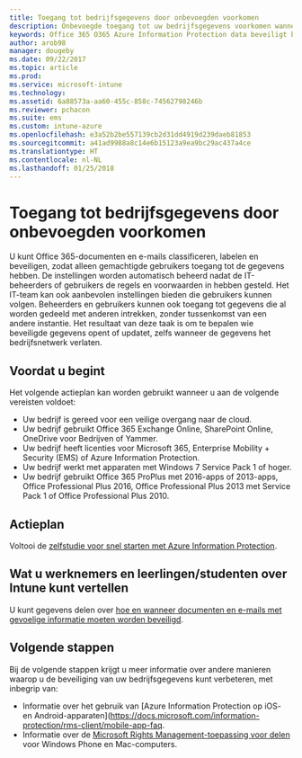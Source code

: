 ```yaml
---
title: Toegang tot bedrijfsgegevens door onbevoegden voorkomen
description: Onbevoegde toegang tot uw bedrijfsgegevens voorkomen wanneer die worden gedeeld buiten het bedrijfsnetwerk.
keywords: Office 365 O365 Azure Information Protection data beveiligt bedrijfsgegevens buiten het netwerk
author: arob98
manager: dougeby
ms.date: 09/22/2017
ms.topic: article
ms.prod: 
ms.service: microsoft-intune
ms.technology: 
ms.assetid: 6a88573a-aa60-455c-858c-74562798246b
ms.reviewer: pchacon
ms.suite: ems
ms.custom: intune-azure
ms.openlocfilehash: e3a52b2be557139cb2d31dd4919d239daeb81853
ms.sourcegitcommit: a41ad9988a8c14e6b15123a9ea9bc29ac437a4ce
ms.translationtype: HT
ms.contentlocale: nl-NL
ms.lasthandoff: 01/25/2018
---
```

# <a name="prevent-unauthorized-access-to-company-data"></a>Toegang tot bedrijfsgegevens door onbevoegden voorkomen 

U kunt Office 365-documenten en e-mails classificeren, labelen en beveiligen, zodat alleen gemachtigde gebruikers toegang tot de gegevens hebben. De instellingen worden automatisch beheerd nadat de IT-beheerders of gebruikers de regels en voorwaarden in hebben gesteld. Het IT-team kan ook aanbevolen instellingen bieden die gebruikers kunnen volgen. Beheerders en gebruikers kunnen ook toegang tot gegevens die al worden gedeeld met anderen intrekken, zonder tussenkomst van een andere instantie. Het resultaat van deze taak is om te bepalen wie beveiligde gegevens opent of updatet, zelfs wanneer de gegevens het bedrijfsnetwerk verlaten. 

## <a name="before-you-begin"></a>Voordat u begint

Het volgende actieplan kan worden gebruikt wanneer u aan de volgende vereisten voldoet:
* Uw bedrijf is gereed voor een veilige overgang naar de cloud.
* Uw bedrijf gebruikt Office 365 Exchange Online, SharePoint Online, OneDrive voor Bedrijven of Yammer.
* Uw bedrijf heeft licenties voor Microsoft 365, Enterprise Mobility + Security (EMS) of Azure Information Protection.
* Uw bedrijf werkt met apparaten met Windows 7 Service Pack 1 of hoger.
* Uw bedrijf gebruikt Office 365 ProPlus met 2016-apps of 2013-apps, Office Professional Plus 2016, Office Professional Plus 2013 met Service Pack 1 of Office Professional Plus 2010.

## <a name="action-plan"></a>Actieplan

Voltooi de [zelfstudie voor snel starten met Azure Information Protection](https://docs.microsoft.com/information-protection/get-started/infoprotect-quick-start-tutorial).  

## <a name="what-to-tell-employees-and-students"></a>Wat u werknemers en leerlingen/studenten over Intune kunt vertellen

U kunt gegevens delen over [hoe en wanneer documenten en e-mails met gevoelige informatie moeten worden beveiligd](https://docs.microsoft.com/information-protection/deploy-use/help-users).

## <a name="next-steps"></a>Volgende stappen

Bij de volgende stappen krijgt u meer informatie over andere manieren waarop u de beveiliging van uw bedrijfsgegevens kunt verbeteren, met inbegrip van: 

* Informatie over het gebruik van [Azure Information Protection op iOS- en Android-apparaten](https://docs.microsoft.com/information-protection/rms-client/mobile-app-faq.
* Informatie over de [Microsoft Rights Management-toepassing voor delen](https://technet.microsoft.com/dn451248) voor Windows Phone en Mac-computers.
